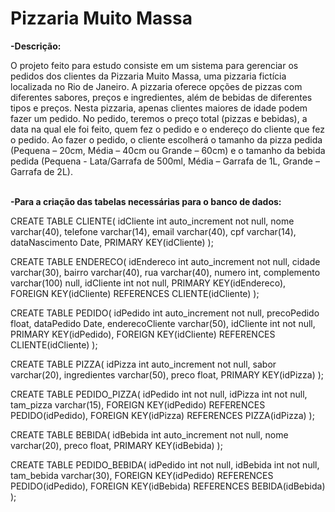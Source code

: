 # Pizzaria Muito Massa
<strong>-Descrição:</strong>

O projeto feito para estudo consiste em um sistema para gerenciar os pedidos dos clientes da Pizzaria Muito Massa, uma pizzaria fictícia localizada no Rio de Janeiro.
A pizzaria oferece opções de pizzas com diferentes sabores, preços e ingredientes, além de bebidas de diferentes tipos e preços. Nesta pizzaria, apenas clientes maiores de idade podem fazer um pedido. No pedido, teremos o preço total (pizzas e bebidas), a data na qual ele foi feito, quem fez o pedido e o endereço do cliente que fez o pedido. Ao fazer o pedido, o cliente escolherá o tamanho da pizza pedida (Pequena – 20cm, Média – 40cm ou Grande – 60cm) e o tamanho da bebida pedida (Pequena - Lata/Garrafa de 500ml, Média – Garrafa de 1L, Grande – Garrafa de 2L).<br><br>

<strong>-Para a criação das tabelas necessárias para o banco de dados:</strong>

CREATE TABLE CLIENTE(
idCliente int auto_increment not null,
nome varchar(40),
telefone varchar(14),
email varchar(40),
cpf varchar(14),
dataNascimento Date,
PRIMARY KEY(idCliente)
);

CREATE TABLE ENDERECO(
idEndereco int auto_increment not null,
cidade varchar(30),
bairro varchar(40),
rua varchar(40),
numero int,
complemento varchar(100) null,
idCliente int not null,
PRIMARY KEY(idEndereco),
FOREIGN KEY(idCliente) REFERENCES CLIENTE(idCliente)
);

CREATE TABLE PEDIDO(
idPedido int auto_increment not null,
precoPedido float,
dataPedido Date,
enderecoCliente varchar(50),
idCliente int not null,
PRIMARY KEY(idPedido),
FOREIGN KEY(idCliente) REFERENCES CLIENTE(idCliente)
);

CREATE TABLE PIZZA(
idPizza int auto_increment not null,
sabor varchar(20),
ingredientes varchar(50),
preco float,
PRIMARY KEY(idPizza)
);

CREATE TABLE PEDIDO_PIZZA(
idPedido int not null,
idPizza int not null,
tam_pizza varchar(15),
FOREIGN KEY(idPedido) REFERENCES PEDIDO(idPedido),
FOREIGN KEY(idPizza) REFERENCES PIZZA(idPizza)
);

CREATE TABLE BEBIDA(
idBebida int auto_increment not null,
nome varchar(20),
preco float,
PRIMARY KEY(idBebida)
);

CREATE TABLE PEDIDO_BEBIDA(
idPedido int not null,
idBebida int not null,
tam_bebida varchar(30),
FOREIGN KEY(idPedido) REFERENCES PEDIDO(idPedido),
FOREIGN KEY(idBebida) REFERENCES BEBIDA(idBebida)
);
